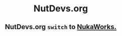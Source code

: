<h1 align="center">NutDevs.org</h1>  

<h2 align="center">
  NutDevs.org <code>switch</code> to 
  <a href="https://github.com/NukaWorks">
    <b>NukaWorks.</b>
  </a>
</h2>
